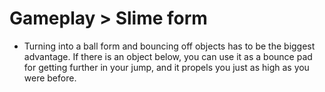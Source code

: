 # Gameplay > Slime form

- Turning into a ball form and bouncing off objects has to be the biggest advantage. If there is an object below, you can use it as a bounce pad for getting further in your jump, and it propels you just as high as you were before.
